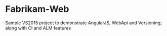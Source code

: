 # Fabrikam-Web
Sample VS2015 project to demonstrate AngularJS, WebApi and Versioning; along with CI and ALM features
